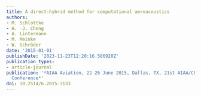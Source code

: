 ```yaml
---
title: A direct-hybrid method for computational aeroacoustics
authors:
- M. Schlottke
- H. -J. Cheng
- A. Lintermann
- M. Meinke
- W. Schröder
date: '2015-01-01'
publishDate: '2023-11-23T12:20:16.586920Z'
publication_types:
- article-journal
publication: '*AIAA Aviation, 22-26 June 2015, Dallas, TX, 21st AIAA/CEAS Aeroacoustics
  Conference*'
doi: 10.2514/6.2015-3133
---
```

